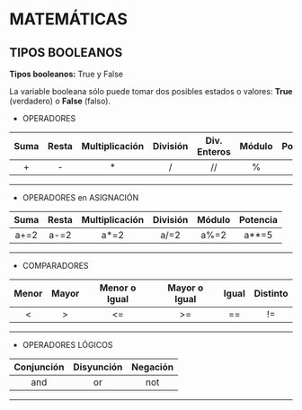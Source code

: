 # MATEMÁTICAS

## TIPOS BOOLEANOS

**Tipos booleanos:** True y False

La variable booleana sólo puede tomar dos posibles estados o valores: **True** (verdadero) o **False** (falso).

+ OPERADORES

| Suma | Resta | Multiplicación | División | Div. Enteros | Módulo | Potencia |
| :--: | :--: | :--: | :--: | :--: | :--: | :--: |
| + | - | * | / | // | % | ** |
---
+ OPERADORES en ASIGNACIÓN

| Suma | Resta | Multiplicación | División | Módulo | Potencia |
| :--: | :--: | :--: | :--: | :--: | :--: |
| a+=2 | a-=2 | a*=2 | a/=2 | a%=2 | a**=5 |
---
+ COMPARADORES

| Menor | Mayor | Menor o Igual | Mayor o Igual | Igual | Distinto | 
| :--: | :--: | :--: | :--: | :--: | :--: |
| < | > | <= | >= | == | != |
---
+ OPERADORES LÓGICOS

| Conjunción | Disyunción | Negación | 
| :--: | :--: | :--: |
| and | or | not |
---
  

